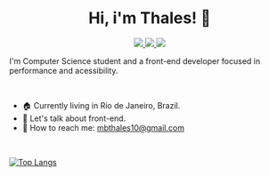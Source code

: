 <h1 align="center">Hi, i'm Thales! 👋</h1>

<p align="center">  
  <a href="https://twitter.com/mbthales_/">
    <img src="https://i.imgur.com/AJXLlCj.png"/>
  </a>
  <a href="https://www.linkedin.com/in/mbthales/">
    <img src="https://i.imgur.com/Lqgkvwr.png">
  </a>
  <a href="https://stackoverflow.com/users/11621887/thales-maia">
    <img src="https://i.imgur.com/DdUwpfU.png">
  </a>
</p>

<p>I'm Computer Science student and a front-end developer focused in performance and acessibility.</p>

<br/>

- 🏠 Currently living in Rio de Janeiro, Brazil.
- 💬 Let's talk about front-end. 
- 📮 How to reach me: mbthales10@gmail.com

<br/>

[![Top Langs](https://github-readme-stats.vercel.app/api/top-langs/?username=mbthales)](https://github.com/mbthales/github-readme-stats)
